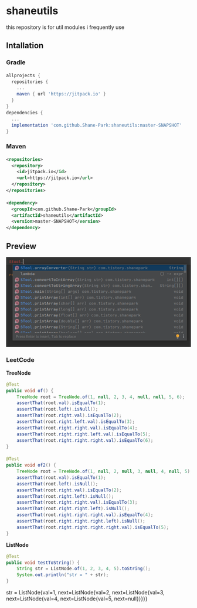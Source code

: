 # shaneutils
this repository is for util modules i frequently use

## Intallation

### Gradle
```groovy
allprojects {
  repositories {  
    ...
    maven { url 'https://jitpack.io' }
  }
}
dependencies {
  ...
  implementation 'com.github.Shane-Park:shaneutils:master-SNAPSHOT'
}
```
### Maven
```xml
<repositories>
  <repository>
    <id>jitpack.io</id>
    <url>https://jitpack.io</url>
  </repository>
</repositories>
  
<dependency>
  <groupId>com.github.Shane-Park</groupId>
  <artifactId>shaneutils</artifactId>
  <version>master-SNAPSHOT</version>
</dependency>
```

## Preview
![img](shaneutils.png)

### LeetCode
**TreeNode**
```java
@Test
public void of() {
    TreeNode root = TreeNode.of(1, null, 2, 3, 4, null, null, 5, 6);
    assertThat(root.val).isEqualTo(1);
    assertThat(root.left).isNull();
    assertThat(root.right.val).isEqualTo(2);
    assertThat(root.right.left.val).isEqualTo(3);
    assertThat(root.right.right.val).isEqualTo(4);
    assertThat(root.right.right.left.val).isEqualTo(5);
    assertThat(root.right.right.right.val).isEqualTo(6);
}

@Test
public void of2() {
    TreeNode root = TreeNode.of(1, null, 2, null, 3, null, 4, null, 5);
    assertThat(root.val).isEqualTo(1);
    assertThat(root.left).isNull();
    assertThat(root.right.val).isEqualTo(2);
    assertThat(root.right.left).isNull();
    assertThat(root.right.right.val).isEqualTo(3);
    assertThat(root.right.right.left).isNull();
    assertThat(root.right.right.right.val).isEqualTo(4);
    assertThat(root.right.right.right.left).isNull();
    assertThat(root.right.right.right.right.val).isEqualTo(5);
}
```
**ListNode**
```java
@Test
public void testToString() {
    String str = ListNode.of(1, 2, 3, 4, 5).toString();
    System.out.println("str = " + str);
}
```
str = ListNode{val=1, next=ListNode{val=2, next=ListNode{val=3, next=ListNode{val=4, next=ListNode{val=5, next=null}}}}}
